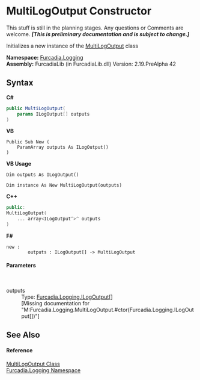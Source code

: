 # MultiLogOutput Constructor 
This stuff is still in the planning stages. Any questions or Comments are welcome. _**\[This is preliminary documentation and is subject to change.\]**_

Initializes a new instance of the <a href="T_Furcadia_Logging_MultiLogOutput">MultiLogOutput</a> class

**Namespace:**&nbsp;<a href="N_Furcadia_Logging">Furcadia.Logging</a><br />**Assembly:**&nbsp;FurcadiaLib (in FurcadiaLib.dll) Version: 2.19.PreAlpha 42

## Syntax

**C#**<br />
``` C#
public MultiLogOutput(
	params ILogOutput[] outputs
)
```

**VB**<br />
``` VB
Public Sub New ( 
	ParamArray outputs As ILogOutput()
)
```

**VB Usage**<br />
``` VB Usage
Dim outputs As ILogOutput()

Dim instance As New MultiLogOutput(outputs)
```

**C++**<br />
``` C++
public:
MultiLogOutput(
	... array<ILogOutput^>^ outputs
)
```

**F#**<br />
``` F#
new : 
        outputs : ILogOutput[] -> MultiLogOutput
```


#### Parameters
&nbsp;<dl><dt>outputs</dt><dd>Type: <a href="T_Furcadia_Logging_ILogOutput">Furcadia.Logging.ILogOutput</a>[]<br />\[Missing <param name="outputs"/> documentation for "M:Furcadia.Logging.MultiLogOutput.#ctor(Furcadia.Logging.ILogOutput[])"\]</dd></dl>

## See Also


#### Reference
<a href="T_Furcadia_Logging_MultiLogOutput">MultiLogOutput Class</a><br /><a href="N_Furcadia_Logging">Furcadia.Logging Namespace</a><br />